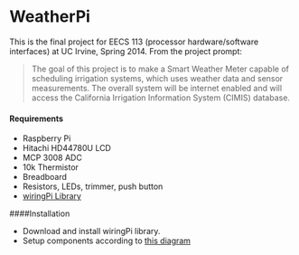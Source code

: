 WeatherPi
=========
This is the final project for EECS 113 (processor hardware/software interfaces) at UC Irvine, Spring 2014. From the project prompt:
> The goal of this project is to make a Smart Weather Meter capable of scheduling irrigation systems, which uses weather data and sensor measurements. The overall system will be internet enabled and will access the California Irrigation Information System (CIMIS) database.

#### Requirements    
  * Raspberry Pi
  * Hitachi HD44780U LCD
  * MCP 3008 ADC
  * 10k Thermistor
  * Breadboard
  * Resistors, LEDs, trimmer, push button 
  * [wiringPi Library](wiringpi.com/download-and-install/ "Download wiringPi Library") 

####Installation
  * Download and install wiringPi library.
  * Setup components according to [this diagram](https://www.dropbox.com/s/7nzqvbun07y89k0/weatherDevice.png "Fritzing Diagram")
  

  

